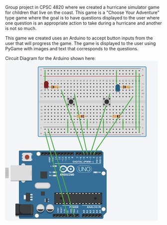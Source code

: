 Group project in CPSC 4820 where we created a hurricane simulator game for children that live on the coast. This game is a "Choose Your Adventure" type game where the goal is to have questions displayed to the user where one question is an appropriate action to take during a hurricane and another is not so much.

This game we created uses an Arduino to accept button inputs from the user that will progress the game. The game is displayed to the user using PyGame with images and text that corresponds to the questions.

Circuit Diagram for the Arduino shown here:
![](./Arduino_Circuit_Diagram.png?raw=true "Arduino Circuit Diagram")
